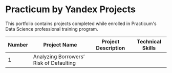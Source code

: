 # Practicum by Yandex Projects
  This portfolio contains projects completed while enrolled in Practicum's Data Science professional training program.

| Number   | Project Name          | Project Description        | Technical Skills        |
|----------|-----------------------|----------------------------|-------------------------|
|1         | Analyzing Borrowers’ Risk of Defaulting | 
